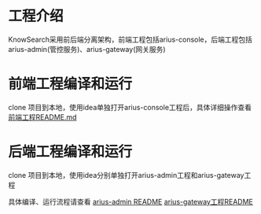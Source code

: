 # 工程介绍

KnowSearch采用前后端分离架构，前端工程包括arius-console，后端工程包括arius-admin(管控服务)、arius-gateway(网关服务)

# 前端工程编译和运行
clone 项目到本地，使用idea单独打开arius-console工程后，具体详细操作查看 [前端工程README.md](../arius-console/readme.md)

# 后端工程编译和运行
clone 项目到本地，使用idea分别单独打开arius-admin工程和arius-gateway工程

具体编译、运行流程请查看  [arius-admin README](../arius-admin/README.md)  [arius-gateway工程README](../arius-gateway/README.md)
